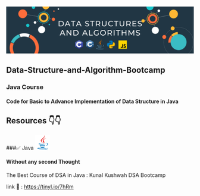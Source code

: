 ![logo](https://github.com/RahulBisht001/DSA-Bootcamp/blob/main/DS.png)
## Data-Structure-and-Algorithm-Bootcamp 

### Java Course

#### Code for Basic to Advance Implementation of Data Structure in Java

## Resources 👇👇
###✅ Java   <img src="https://raw.githubusercontent.com/devicons/devicon/master/icons/java/java-original.svg" alt="java" width="40" height="40"/> </a>
#### Without any second Thought
The Best Course of DSA in Java : Kunal Kushwah DSA Bootcamp

link 🔗 : https://tinyl.io/7hRm


